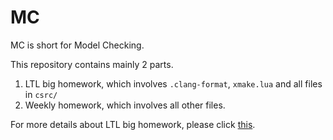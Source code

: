 # MC

MC is short for Model Checking.

This repository contains mainly 2 parts.

1. LTL big homework, which involves `.clang-format`, `xmake.lua` and all files in `csrc/`
2. Weekly homework, which involves all other files.

For more details about LTL big homework, please click [this](csrc/README.md).
